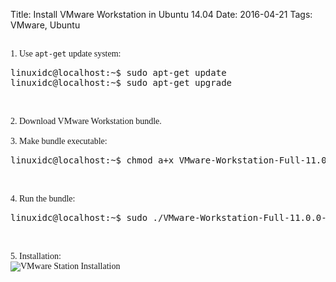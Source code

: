 Title: Install VMware Workstation in Ubuntu 14.04
Date: 2016-04-21
Tags: VMware, Ubuntu

<div><font face="Times New Roman"><p><br>
1. Use <code>apt-get</code>  update system:    </p>
<div class="highlight"><pre><span></span>linuxidc@localhost:~$ sudo apt-get update
linuxidc@localhost:~$ sudo apt-get upgrade
</pre></div>


<p><br><br>
2. Download VMware Workstation bundle.<br><br>
3. Make bundle executable:    </p>
<div class="highlight"><pre><span></span>linuxidc@localhost:~$ chmod a+x VMware-Workstation-Full-11.0.0-2305329.x86_64.bundle
</pre></div>


<p><br><br>
4. Run the bundle:    </p>
<div class="highlight"><pre><span></span>linuxidc@localhost:~$ sudo ./VMware-Workstation-Full-11.0.0-2305329.x86_64.bundle
</pre></div>


<p><br><br>
5. Installation:  <br />
<img alt="VMware Station Installation" src="http://www.linuxidc.com/upload/2015_01/150114174598326.jpg" /></p></font></div>